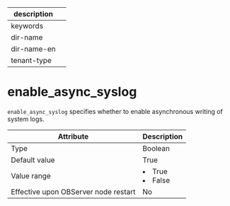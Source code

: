 |description||
|---|---|
|keywords||
|dir-name||
|dir-name-en||
|tenant-type||

# enable_async_syslog


`enable_async_syslog` specifies whether to enable asynchronous writing of system logs.


| **Attribute** | **Description** |
|------------------|--------------------------------------------------------------------------------------------------------|
| Type | Boolean |
| Default value | True |
| Value range | <li> True   <li> False |
| Effective upon OBServer node restart | No |



